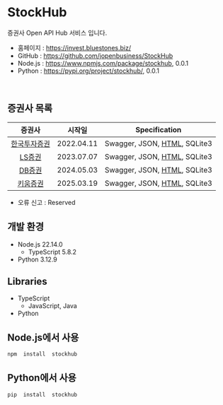 # StockHub
증권사 Open API Hub 서비스 입니다.

- 홈페이지 : https://invest.bluestones.biz/
- GitHub : https://github.com/jopenbusiness/StockHub
- Node.js : https://www.npmjs.com/package/stockhub, 0.0.1
- Python : https://pypi.org/project/stockhub/, 0.0.1

​    

## 증권사 목록


|                   증권사                    |    시작일     |              Specification               |
| :--------------------------------------: | :--------: | :--------------------------------------: |
| [한국투자증권](https://apiportal.koreainvestment.com/intro) | 2022.04.11 | Swagger, JSON, [HTML](https://invest.bluestones.biz/cms/tradeStocks?action=openapi_spec&type=html), SQLite3 |
| [LS증권](https://openapi.ls-sec.co.kr/intro) | 2023.07.07 | Swagger, JSON, [HTML](https://invest.bluestones.biz/cms/tradeStocks?action=openapi_spec&type=html), SQLite3 |
| [DB증권](https://openapi.dbsec.co.kr/apiservice) | 2024.05.03 | Swagger, JSON, [HTML](https://invest.bluestones.biz/cms/tradeStocks?action=openapi_spec&type=html), SQLite3 |
|   [키움증권](https://openapi.kiwoom.com/)    | 2025.03.19 | Swagger, JSON, [HTML](https://invest.bluestones.biz/cms/tradeStocks?action=openapi_spec&type=html), SQLite3 |

- 오류 신고 : Reserved


  

## 개발 환경

- Node.js 22.14.0
  - TypeScript 5.8.2
- Python 3.12.9


  

## Libraries

- TypeScript
  - JavaScript, Java
- Python

  

## Node.js에서 사용

```bash
npm  install  stockhub
```

  

## Python에서 사용  

```bash
pip  install  stockhub
```

  